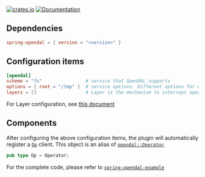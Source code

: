 [![crates.io](https://img.shields.io/crates/v/spring-opendal.svg)](https://crates.io/crates/spring-opendal)
[![Documentation](https://docs.rs/spring-opendal/badge.svg)](https://docs.rs/spring-opendal)

## Dependencies

```toml
spring-opendal = { version = "<version>" }
```

## Configuration items

```toml
[opendal]
scheme = "fs"                # service that OpenDAL supports
options = { root = "/tmp" }  # service options. Different options for different scheme
layers = []                  # Layer is the mechanism to intercept operations.
```

For Layer configuration, see [this document](https://docs.rs/opendal/latest/opendal/layers/index.html)

## Components

After configuring the above configuration items, the plugin will automatically register a [`Op`](https://docs.rs/spring-opendal/latest/spring_opendal/type.Op.html) client. This object is an alias of [`opendal::Operator`](https://docs.rs/opendal/latest/opendal/struct.Operator.html).

```rust
pub type Op = Operator;
```

For the complete code, please refer to [`spring-opendal-example`](https://github.com/spring-rs/spring-rs/tree/master/examples/spring-opendal-example)